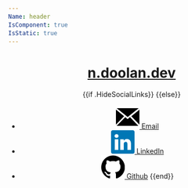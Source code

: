 ```yaml
---
Name: header
IsComponent: true
IsStatic: true
---
```


<header id="header">

# [n.doolan.dev](/)

{{if .HideSocialLinks}}
{{else}}
- [![Email Icon](static/images/email.svg) Email](mailto:mail@doolan.dev)
- [![LinkedIn Logo](static/images/logos/linkedin.svg) LinkedIn](https://www.linkedin.com/in/nathan-doolan-835a13171)
- [![Github Logo](static/images/logos/github.svg) Github](https://github.com/NDoolan360)
{{end}}

</header>
